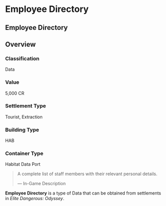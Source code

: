 # Employee Directory
## Employee Directory

## Overview

### Classification

Data

### Value

5,000 CR

### Settlement Type

Tourist, Extraction

### Building Type

HAB

### Container Type

Habitat Data Port

> 
> 
> A complete list of staff members with their relevant personal details.
> 
> 
> — In-Game Description
> 

**Employee Directory** is a type of Data that can be obtained from settlements in *Elite Dangerous: Odyssey*.